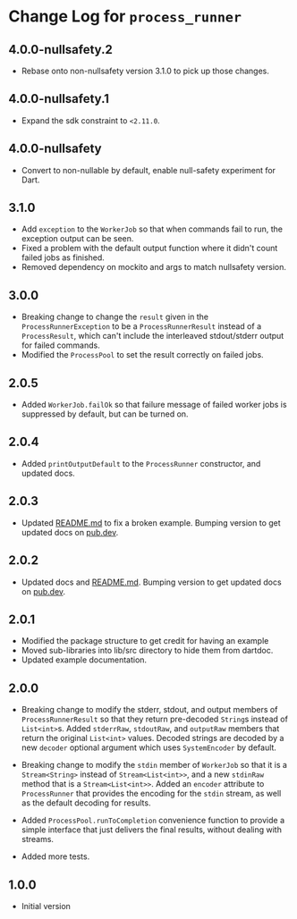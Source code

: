 # Change Log for `process_runner`

## 4.0.0-nullsafety.2

* Rebase onto non-nullsafety version 3.1.0 to pick up those changes. 

## 4.0.0-nullsafety.1

* Expand the sdk constraint to `<2.11.0`.

## 4.0.0-nullsafety

* Convert to non-nullable by default, enable null-safety experiment for Dart.

## 3.1.0

* Add `exception` to the `WorkerJob` so that when commands fail to run, the
  exception output can be seen.
* Fixed a problem with the default output function where it didn't count
  failed jobs as finished.
* Removed dependency on mockito and args to match nullsafety version.

## 3.0.0

* Breaking change to change the `result` given in the `ProcessRunnerException`
  to be a `ProcessRunnerResult` instead of a `ProcessResult`, which can't
  include the interleaved stdout/stderr output for failed commands.
* Modified the `ProcessPool` to set the result correctly on failed jobs.

## 2.0.5

* Added `WorkerJob.failOk` so that failure message of failed worker jobs is
  suppressed by default, but can be turned on.

## 2.0.4

* Added `printOutputDefault` to the `ProcessRunner` constructor, and updated
  docs.

## 2.0.3

* Updated [README.md](README.md) to fix a broken example. Bumping version to get
  updated docs on [pub.dev](https://pub.dev).

## 2.0.2

* Updated docs and [README.md](README.md). Bumping version to get updated docs
  on [pub.dev](https://pub.dev).

## 2.0.1

* Modified the package structure to get credit for having an example
* Moved sub-libraries into lib/src directory to hide them from dartdoc.
* Updated example documentation.

## 2.0.0

* Breaking change to modify the stderr, stdout, and output members of
  `ProcessRunnerResult` so that they return pre-decoded `String`s instead of
  `List<int>`s. Added `stderrRaw`, `stdoutRaw`, and `outputRaw` members that
  return the original `List<int>` values. Decoded strings are decoded by a new
  `decoder` optional argument which uses `SystemEncoder` by default.

* Breaking change to modify the `stdin` member of `WorkerJob` so that it is a
  `Stream<String>` instead of `Stream<List<int>>`, and a new `stdinRaw` method
  that is a `Stream<List<int>>`. Added an `encoder` attribute to `ProcessRunner`
  that provides the encoding for the `stdin` stream, as well as the default
  decoding for results.

* Added `ProcessPool.runToCompletion` convenience function to provide a simple
  interface that just delivers the final results, without dealing with streams.

* Added more tests.

## 1.0.0

* Initial version
